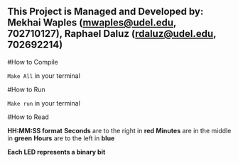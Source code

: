 This Project is Managed and Developed by:
Mekhai Waples (mwaples@udel.edu, 702710127),
Raphael Daluz (rdaluz@udel.edu, 702692214)
----------------------------------------------------------------------
#How to Compile

``Make All`` in your terminal

#How to Run

``Make run`` in your terminal

#How to Read

**HH:MM:SS format**
**Seconds** are to the right in **red**
**Minutes** are in the middle in **green**
**Hours** are to the left in **blue**

**Each LED represents a binary bit**
